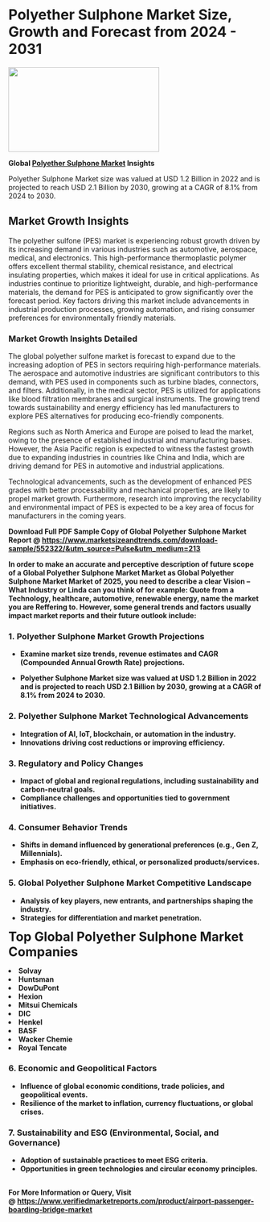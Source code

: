 <H1>Polyether Sulphone Market Size, Growth and Forecast from 2024 - 2031</H1><img class="aligncenter size-medium wp-image-584254" src="https://thirdeyenews.in/wp-content/uploads/2024/09/Global-Market-Research-300x168.jpeg" alt="" width="300" height="168" /><p><strong>Global&nbsp;<a href="https://www.marketsizeandtrends.com/download-sample/552322/&amp;utm_source=Pulse&amp;utm_medium=213">Polyether Sulphone Market</a> Insights</strong></p><p>Polyether Sulphone Market size was valued at USD 1.2 Billion in 2022 and is projected to reach USD 2.1 Billion by 2030, growing at a CAGR of 8.1% from 2024 to 2030.</p><p><h2>Market Growth Insights</h2> <p>The polyether sulfone (PES) market is experiencing robust growth driven by its increasing demand in various industries such as automotive, aerospace, medical, and electronics. This high-performance thermoplastic polymer offers excellent thermal stability, chemical resistance, and electrical insulating properties, which makes it ideal for use in critical applications. As industries continue to prioritize lightweight, durable, and high-performance materials, the demand for PES is anticipated to grow significantly over the forecast period. Key factors driving this market include advancements in industrial production processes, growing automation, and rising consumer preferences for environmentally friendly materials.</p> <p><strong></strong></p> <h3>Market Growth Insights Detailed</h3> <p>The global polyether sulfone market is forecast to expand due to the increasing adoption of PES in sectors requiring high-performance materials. The aerospace and automotive industries are significant contributors to this demand, with PES used in components such as turbine blades, connectors, and filters. Additionally, in the medical sector, PES is utilized for applications like blood filtration membranes and surgical instruments. The growing trend towards sustainability and energy efficiency has led manufacturers to explore PES alternatives for producing eco-friendly components.</p> <p>Regions such as North America and Europe are poised to lead the market, owing to the presence of established industrial and manufacturing bases. However, the Asia Pacific region is expected to witness the fastest growth due to expanding industries in countries like China and India, which are driving demand for PES in automotive and industrial applications.</p> <p>Technological advancements, such as the development of enhanced PES grades with better processability and mechanical properties, are likely to propel market growth. Furthermore, research into improving the recyclability and environmental impact of PES is expected to be a key area of focus for manufacturers in the coming years.</p> <p><strong></p><p><span class=""><strong>Download Full PDF Sample Copy of Global Polyether Sulphone Market Report</strong> @ <a href="https://www.marketsizeandtrends.com/download-sample/552322/&amp;utm_source=Pulse&amp;utm_medium=213" target="_blank">https://www.marketsizeandtrends.com/download-sample/552322/&amp;utm_source=Pulse&amp;utm_medium=213</a></span></p><p>In order to make an accurate and perceptive description of future scope of a Global&nbsp;Polyether Sulphone Market Market as Global&nbsp;Polyether Sulphone Market Market of 2025, you need to describe a clear Vision &ndash; What Industry or Linda can you think of for example: Quote from a Technology, healthcare, automotive, renewable energy, name the market you are Reffering to. However, some general trends and factors usually impact market reports and their future outlook include:</p><h3>1.&nbsp;<strong>Polyether Sulphone Market Growth Projections</strong></h3><ul><li>Examine market size trends, revenue estimates and CAGR (Compounded Annual Growth Rate) projections.</li><li><p>Polyether Sulphone Market size was valued at USD 1.2 Billion in 2022 and is projected to reach USD 2.1 Billion by 2030, growing at a CAGR of 8.1% from 2024 to 2030.</p></li></ul><h3>2.&nbsp;<strong>Polyether Sulphone Market Technological Advancements</strong></h3><ul><li>Integration of AI, IoT, blockchain, or automation in the industry.</li><li>Innovations driving cost reductions or improving efficiency.</li></ul><h3>3.&nbsp;<strong>Regulatory and Policy Changes</strong></h3><ul><li>Impact of global and regional regulations, including sustainability and carbon-neutral goals.</li><li>Compliance challenges and opportunities tied to government initiatives.</li></ul><h3>4.&nbsp;<strong>Consumer Behavior Trends</strong></h3><ul><li>Shifts in demand influenced by generational preferences (e.g., Gen Z, Millennials).</li><li>Emphasis on eco-friendly, ethical, or personalized products/services.</li></ul><h3>5.&nbsp;<strong>Global Polyether Sulphone Market Competitive Landscape</strong></h3><ul><li>Analysis of key players, new entrants, and partnerships shaping the industry.</li><li>Strategies for differentiation and market penetration.</li></ul><p data-pm-slice="1 1 []"><span style="color: inherit; font-family: inherit; font-size: 25px;">Top Global Polyether Sulphone Market Companies</span></p><div class="" data-test-id=""><p><li>Solvay</li><li> Huntsman</li><li> DowDuPont</li><li> Hexion</li><li> Mitsui Chemicals</li><li> DIC</li><li> Henkel</li><li> BASF</li><li> Wacker Chemie</li><li> Royal Tencate</li></p></div><h3>6.&nbsp;<strong>Economic and Geopolitical Factors</strong></h3><ul><li>Influence of global economic conditions, trade policies, and geopolitical events.</li><li>Resilience of the market to inflation, currency fluctuations, or global crises.</li></ul><h3>7.&nbsp;<strong>Sustainability and ESG (Environmental, Social, and Governance)</strong></h3><ul><li>Adoption of sustainable practices to meet ESG criteria.</li><li>Opportunities in green technologies and circular economy principles.</li></ul><h2><strong style="font-size: 14px;">For More Information or Query, Visit @&nbsp;</strong><a style="background-color: #ffffff; font-size: 14px;" href="https://www.marketsizeandtrends.com/report/polyether-sulphone-market/" target="_blank">https://www.verifiedmarketreports.com/product/airport-passenger-boarding-bridge-market</a></h2>
